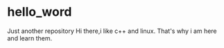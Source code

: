 # hello_word
Just another repository
Hi there,i like c++ and linux.  That's why i am here and learn them.
